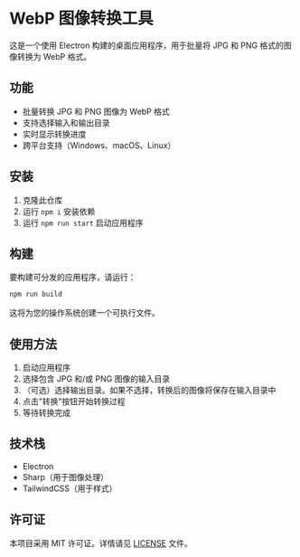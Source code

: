# WebP 图像转换工具

这是一个使用 Electron 构建的桌面应用程序，用于批量将 JPG 和 PNG 格式的图像转换为 WebP 格式。

## 功能

- 批量转换 JPG 和 PNG 图像为 WebP 格式
- 支持选择输入和输出目录
- 实时显示转换进度
- 跨平台支持（Windows、macOS、Linux）

## 安装

1. 克隆此仓库
2. 运行 `npm i` 安装依赖
3. 运行 `npm run start` 启动应用程序

## 构建

要构建可分发的应用程序，请运行：

```bash
npm run build
```

这将为您的操作系统创建一个可执行文件。

## 使用方法

1. 启动应用程序
2. 选择包含 JPG 和/或 PNG 图像的输入目录
3. （可选）选择输出目录。如果不选择，转换后的图像将保存在输入目录中
4. 点击"转换"按钮开始转换过程
5. 等待转换完成

## 技术栈

- Electron
- Sharp（用于图像处理）
- TailwindCSS（用于样式）

## 许可证

本项目采用 MIT 许可证。详情请见 [LICENSE](LICENSE) 文件。
